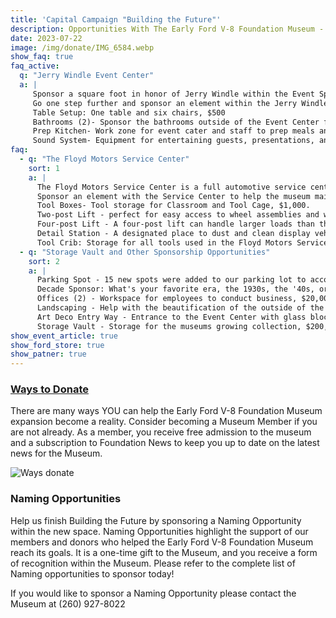 ```yaml
---
title: 'Capital Campaign "Building the Future"'
description: Opportunities With The Early Ford V-8 Foundation Museum - Capital Campagin
date: 2023-07-22
image: /img/donate/IMG_6584.webp
show_faq: true
faq_active: 
  q: "Jerry Windle Event Center"
  a: |
     Sponsor a square foot in honor of Jerry Windle within the Event Space to thank Jerry for all his hard work and dedication to the Early Ford V-8 hobby.
     Go one step further and sponsor an element within the Jerry Windle Event Center like:
     Table Setup: One table and six chairs, $500
     Bathrooms (2)- Sponsor the bathrooms outside of the Event Center for $20,000
     Prep Kitchen- Work zone for event cater and staff to prep meals and beverages, $25,000
     Sound System- Equipment for entertaining guests, presentations, and live music for events, $40,000
faq: 
  - q: "The Floyd Motors Service Center"
    sort: 1
    a: |
      The Floyd Motors Service Center is a full automotive service center dedicated to conserving and preserving the Museum's collection.
      Sponsor an element with the Service Center to help the museum maintain the collection.
      Tool Boxes- Tool storage for Classroom and Tool Cage, $1,000.
      Two-post Lift - perfect for easy access to wheel assemblies and working on the underside of a vehicle, $10,000.
      Four-post Lift - A four-post lift can handle larger loads than the two-post lift and can also be used as storage, $10,000.
      Detail Station - A designated place to dust and clean display vehicles, $20,000.
      Tool Crib: Storage for all tools used in the Floyd Motors Service Center, $20,000.
  - q: "Storage Vault and Other Sponsorship Opportunities"
    sort: 2
    a: |
      Parking Spot - 15 new spots were added to our parking lot to accommodate guests in the event center, available for $1,500.
      Decade Sponsor: What's your favorite era, the 1930s, the '40s, or the '50s? Now is the time to take advantage of having an area named for your favorite era of display cars. Available for $10,000.
      Offices (2) - Workspace for employees to conduct business, $20,000.
      Landscaping - Help with the beautification of the outside of the new building by sponsoring the landscaping for $30,000.
      Art Deco Entry Way - Entrance to the Event Center with glass block and Ford Dealership decor, $100,000.
      Storage Vault - Storage for the museums growing collection, $200,000. You can sponsor a square foot or a square yard within this space to help the Museum reach its goal.
show_event_article: true
show_ford_store: true
show_patner: true
---
```

### [Ways to Donate]({{page.url}})

There are many ways YOU can help the Early Ford V-8 Foundation Museum expansion become a reality. Consider becoming a Museum Member if you are not already. As a member, you receive free admission to the museum and a subscription to Foundation News to keep you up to date on the latest news for the Museum.

![Ways donate](/img/donate/events-space-1.webp)

### Naming Opportunities

Help us finish Building the Future by sponsoring a Naming Opportunity within the new space. Naming Opportunities highlight the support of our members and donors who helped the Early Ford V-8 Foundation Museum reach its goals. It is a one-time gift to the Museum, and you receive a form of recognition within the Museum. Please refer to the complete list of Naming opportunities to sponsor today!

If you would like to sponsor a Naming Opportunity please contact the Museum at (260) 927-8022

